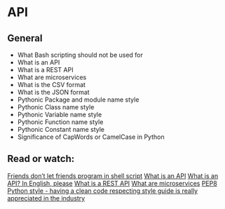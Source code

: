 # API

## General
- What Bash scripting should not be used for
- What is an API
- What is a REST API
- What are microservices
- What is the CSV format
- What is the JSON format
- Pythonic Package and module name style
- Pythonic Class name style
- Pythonic Variable name style
- Pythonic Function name style
- Pythonic Constant name style
- Significance of CapWords or CamelCase in Python

## Read or watch:
[Friends don’t let friends program in shell script](https://www.turnkeylinux.org/blog/friends-dont-let-friends-program-shell-script)
[What is an API](https://www.webopedia.com/TERM/A/API.html)
[What is an API? In English, please](https://www.freecodecamp.org/news/what-is-an-api-in-english-please-b880a3214a82/)
[What is a REST API](https://www.sitepoint.com/developers-rest-api/)
[What are microservices](https://smartbear.com/solutions/microservices/)
[PEP8 Python style - having a clean code respecting style guide is really appreciated in the industry](https://www.python.org/dev/peps/pep-0008/)
